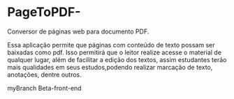 # PageToPDF-
Conversor de páginas web para documento PDF.

Essa aplicação permite que páginas com conteúdo de texto possam ser baixadas como pdf. 
Isso permitirá que o leitor realize acesse o material de qualquer lugar, além de facilitar a 
edição dos textos, assim estudantes terão mais qualidades em seus estudos,podendo realizar 
marcação de texto, anotações, dentre outros.

myBranch Beta-front-end
